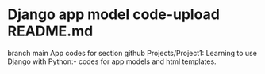 # Django app model code-upload README.md
branch main
App codes for section github Projects/Project1: Learning to use Django with Python:- codes for app models and html templates.
